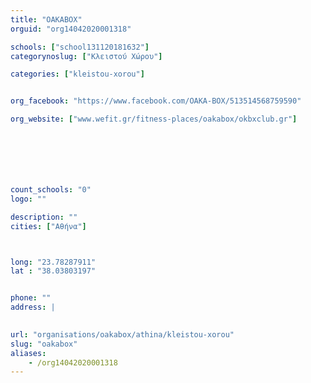 ```yaml
---
title: "OAKABOX"
orguid: "org14042020001318"

schools: ["school131120181632"]
categorynoslug: ["Κλειστού Χώρου"]

categories: ["kleistou-xorou"]


org_facebook: "https://www.facebook.com/OAKA-BOX/513514568759590"

org_website: ["www.wefit.gr/fitness-places/oakabox/okbxclub.gr"]







count_schools: "0"
logo: ""

description: ""
cities: ["Αθήνα"]



long: "23.78287911"
lat : "38.03803197"


phone: ""
address: |
    

url: "organisations/oakabox/athina/kleistou-xorou"
slug: "oakabox"
aliases:
    - /org14042020001318
---
```



